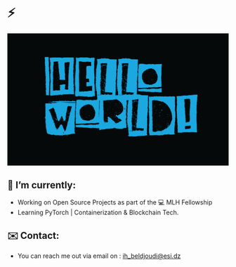 # ⚡

![Hello World](./hw.png)

## 🔭 I’m currently:
- Working on Open Source Projects as part of the 💻 MLH Fellowship
- Learning PyTorch | Containerization & Blockchain Tech.

## ✉️ Contact:
- You can reach me out via email on : ih_beldjoudi@esi.dz
